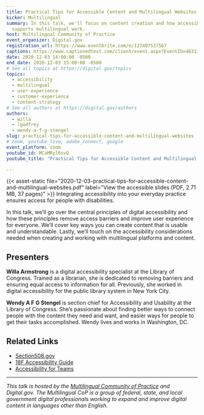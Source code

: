 ```yaml
---
title: Practical Tips for Accessible Content and Multilingual Websites
kicker: Multilingual
summary: In this talk, we'll focus on content creation and how accessibility
  supports multilingual work.
host: Multilingual Community of Practice
event_organizer: Digital.gov
registration_url: https://www.eventbrite.com/e/127497537567
captions: https://www.captionedtext.com/client/event.aspx?EventID=4631322&CustomerID=321
date: 2020-12-03 14:00:00 -0500
end_date: 2020-12-03 15:00:00 -0500
# See all topics at https://digital.gov/topics
topics:
  - accessibility
  - multilingual
  - user-experience
  - customer-experience
  - content-strategy
# See all authors at https://digital.gov/authors
authors:
  - willa
  - lgodfrey
  - wendy-a-f-g-stengel
slug: practical-tips-for-accessible-content-and-multilingual-websites
# zoom, youtube_live, adobe_connect, google
event_platform: zoom
youtube_id: MCaMRyl6svQ
youtube_title: "Practical Tips for Accessible Content and Multilingual Websites"

---
```


{{< asset-static file="2020-12-03-practical-tips-for-accessible-content-and-multilingual-websites.pdf" label="View the accessible slides (PDF, 2.71 MB, 37 pages)" >}}
Integrating accessibility into your everyday practice ensures access for people with disabilities. 

In this talk, we’ll go over the central principles of digital accessibility and how these principles remove access barriers and improve user experience for everyone. We’ll cover key ways you can create content that is usable and understandable. Lastly, we’ll touch on the accessibility considerations needed when creating and working with multilingual platforms and content.

## Presenters 

**Willa Armstrong** is a digital accessibility specialist at the Library of Congress. Trained as a librarian, she is dedicated to removing barriers and ensuring equal access to information for all. Previously, she worked in digital accessibility for the public library system in New York City.

**Wendy A F G Stengel** is section chief for Accessibility and Usability at the Library of Congress. She’s passionate about finding better ways to connect people with the content they need and want, and easier ways for people to get their tasks accomplished. Wendy lives and works in Washington, DC.

## Related Links 

* [Section508.gov](https://section508.gov/)
* [18F Accessibility Guide](https://accessibility.18f.gov/)
* [Accessibility for Teams](https://accessibility.digital.gov/)

---

_This talk is hosted by the [Multilingual Community of Practice](https://digital.gov/communities/multilingual/) and Digital.gov. The Multilingual CoP is a group of federal, state, and local government digital professionals working to expand and improve digital content in languages other than English._ 
